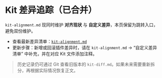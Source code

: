 # Kit 差异追踪（已合并）

`kit-alignment.md` 现同时维护 **对齐现状** 与 **自定义差异**，本页保留为跳转入口，避免双份维护。

- 查看最新差异清单：[`kit-alignment.md`](./kit-alignment.md)
- 更新步骤：新增或回滚插件差异时，请在 `kit-alignment.md` → “自定义差异清单” 中补充，并在对应 Kit 文件添加注释。

> 历史记录仍可通过 Git 查看旧版本的 `kit-diff.md`。如果未来需要重新拆分，再根据实际情况恢复正文。
